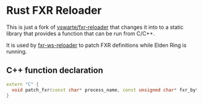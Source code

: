# Rust FXR Reloader
This is just a fork of [vswarte/fxr-reloader](https://github.com/vswarte/fxr-reloader) that changes it into to a static library that provides a function that can be run from C/C++.

It is used by [fxr-ws-reloader](https://github.com/EvenTorset/fxr-ws-reloader) to patch FXR definitions while Elden Ring is running.

## C++ function declaration
```cpp
extern "C" {
  void patch_fxr(const char* process_name, const unsigned char* fxr_bytes, size_t fxr_size);
}
```
